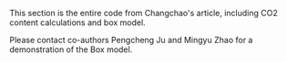 This section is the entire code from Changchao's article, including CO2 content calculations and box model. 

Please contact co-authors Pengcheng Ju and Mingyu Zhao for a demonstration of the Box model.
